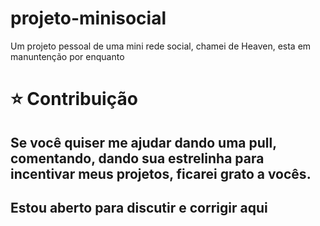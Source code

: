 # projeto-minisocial

Um projeto pessoal de uma mini rede social, chamei de Heaven, esta em manuntenção por enquanto


# ⭐ Contribuição 
## Se você quiser me ajudar dando uma pull, comentando, dando sua estrelinha para incentivar meus projetos, ficarei grato a vocês. 
## Estou aberto para discutir e corrigir aqui
